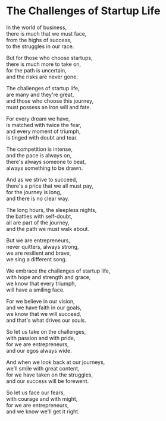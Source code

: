 # The Challenges of Startup Life

In the world of business,  
there is much that we must face,  
from the highs of success,  
to the struggles in our race.  

But for those who choose startups,  
there is much more to take on,  
for the path is uncertain,  
and the risks are never gone.  

The challenges of startup life,  
are many and they're great,  
and those who choose this journey,  
must possess an iron will and fate.  

For every dream we have,  
is matched with twice the fear,  
and every moment of triumph,  
is tinged with doubt and tear.  

The competition is intense,  
and the pace is always on,  
there's always someone to beat,  
always something to be drawn.  

And as we strive to succeed,  
there's a price that we all must pay,  
for the journey is long,  
and there is no clear way.  

The long hours, the sleepless nights,  
the battles with self-doubt,  
all are part of the journey,  
and the path we must walk about.  

But we are entrepreneurs,  
never quitters, always strong,  
we are resilient and brave,  
we sing a different song.  

We embrace the challenges of startup life,  
with hope and strength and grace,  
we know that every triumph,  
will have a smiling face.  

For we believe in our vision,  
and we have faith in our goals,  
we know that we will succeed,  
and that's what drives our souls.  

So let us take on the challenges,  
with passion and with pride,  
for we are entrepreneurs,  
and our egos always wide.  

And when we look back at our journeys,  
we'll smile with great content,  
for we have taken on the struggles,  
and our success will be forewent.  

So let us face our fears,  
with courage and with might,  
for we are entrepreneurs,  
and we know we'll get it right.